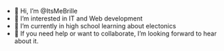 - 👋 Hi, I’m @ItsMeBrille
- 👀 I’m interested in IT and Web development
- 🌱 I’m currently in high school learning about electonics
- 💞️ If you need help or want to collaborate, I’m looking forward to hear about it.
